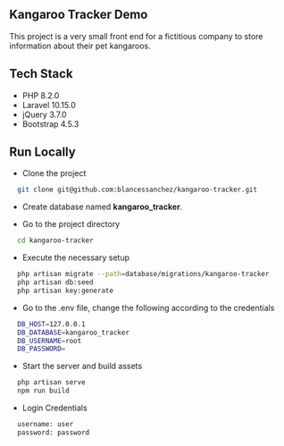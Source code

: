 
## Kangaroo Tracker Demo

This project is a very small front end for a fictitious company to store information about their pet kangaroos.

## Tech Stack

- PHP 8.2.0
- Laravel 10.15.0
- jQuery 3.7.0
- Bootstrap 4.5.3

## Run Locally

- Clone the project

```bash
  git clone git@github.com:blancessanchez/kangaroo-tracker.git
```

- Create database named **kangaroo_tracker**.

- Go to the project directory

```bash
  cd kangaroo-tracker
```

- Execute the necessary setup

```bash
  php artisan migrate --path=database/migrations/kangaroo-tracker
  php artisan db:seed
  php artisan key:generate
```

- Go to the .env file, change the following according to the credentials

```bash
  DB_HOST=127.0.0.1
  DB_DATABASE=kangaroo_tracker
  DB_USERNAME=root
  DB_PASSWORD=
```

- Start the server and build assets

```bash
  php artisan serve
  npm run build
```

- Login Credentials

```bash
  username: user
  password: password
```
